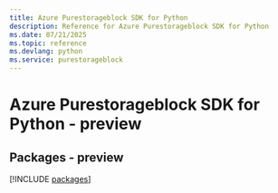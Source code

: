 ```yaml
---
title: Azure Purestorageblock SDK for Python
description: Reference for Azure Purestorageblock SDK for Python
ms.date: 07/21/2025
ms.topic: reference
ms.devlang: python
ms.service: purestorageblock
---
```

# Azure Purestorageblock SDK for Python - preview
## Packages - preview
[!INCLUDE [packages](purestorageblock-index.md)]